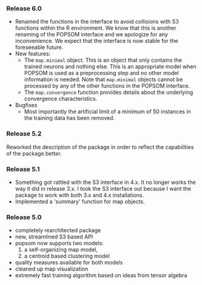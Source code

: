### Release 6.0

- Renamed the functions in the interface to avoid collisions with S3 functions within the R environment. We know that this is another renaming of the POPSOM interface and we apologize for any inconvenience.  We expect that the interface is now stable for the foreseeable future.
- New features:
    * The `map.minimal` object.  This is an object that only contains the trained neurons and nothing else. This is an appropriate model when POPSOM is used as a preprocessing step and no other model information is needed.  Note that `map.minimal` objects cannot be processed by any of the other functions in the POPSOM interface.
    * The `map.convergence` function provides details about the underlying convergence characteristics.
- Bugfixes
  * Most importantly the artificial limit of a minimum of 50 instances in the training
    data has been removed.

### Release 5.2

Reworked the description of the package in order to reflect the capabilities
of the package better.

### Release 5.1

- Something got rattled with the S3 interface in 4.x.  It no longer works the way it did in release 3.x.  I took the S3 interface out because I want the package to work with both 3.x and 4.x installations.  
- Implemented a 'summary' function for map objects.

### Release 5.0

- completely rearchitected package
- new, streamlined S3 based API
- popsom now supports two models:
  1. a self-organizing map model,
  2. a centroid based clustering model
- quality measures available for both models
- cleaned up map visualization
- extremely fast training algorithm based on ideas from tensor algebra
